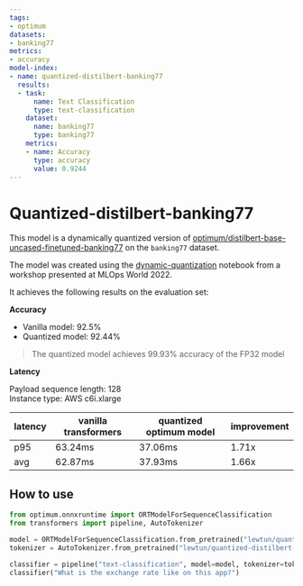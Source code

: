 ```yaml
---
tags:
- optimum
datasets:
- banking77
metrics:
- accuracy
model-index:
- name: quantized-distilbert-banking77
  results:
  - task:
      name: Text Classification
      type: text-classification
    dataset:
      name: banking77
      type: banking77
    metrics:
    - name: Accuracy
      type: accuracy
      value: 0.9244
---
```



# Quantized-distilbert-banking77

This model is a dynamically quantized version of [optimum/distilbert-base-uncased-finetuned-banking77](https://huggingface.co/optimum/distilbert-base-uncased-finetuned-banking77) on the `banking77` dataset.

The model was created using the [dynamic-quantization](https://github.com/huggingface/workshops/tree/main/mlops-world) notebook from a workshop presented at MLOps World 2022.

It achieves the following results on the evaluation set:

**Accuracy**

- Vanilla model: 92.5%
- Quantized model: 92.44%  

> The quantized model achieves 99.93% accuracy of the FP32 model

**Latency**

Payload sequence length: 128  
Instance type: AWS c6i.xlarge  

| latency | vanilla transformers | quantized optimum model | improvement |
|---------|----------------------|-------------------------|-------------|
| p95     | 63.24ms              | 37.06ms                 | 1.71x       |
| avg     | 62.87ms              | 37.93ms                 | 1.66x       |

## How to use

```python
from optimum.onnxruntime import ORTModelForSequenceClassification
from transformers import pipeline, AutoTokenizer

model = ORTModelForSequenceClassification.from_pretrained("lewtun/quantized-distilbert-banking77")
tokenizer = AutoTokenizer.from_pretrained("lewtun/quantized-distilbert-banking77")

classifier = pipeline("text-classification", model=model, tokenizer=tokenizer)
classifier("What is the exchange rate like on this app?")
```